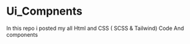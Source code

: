 # Ui_Compnents

In this repo i posted my all Html and CSS ( SCSS &amp; Tailwind) Code 
And components 
